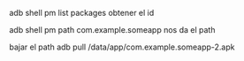 adb shell pm list packages
  obtener el id

adb shell pm path com.example.someapp
  nos da el path

bajar el path
  adb pull /data/app/com.example.someapp-2.apk
